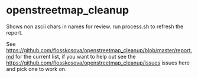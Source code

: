 # openstreetmap_cleanup
Shows non ascii chars in names for review. 
run process.sh to refresh the report. 

See https://github.com/flosskosova/openstreetmap_cleanup/blob/master/report.md for the current list, 
if you want to help out see the https://github.com/flosskosova/openstreetmap_cleanup/issues issues here and pick one to work on.
